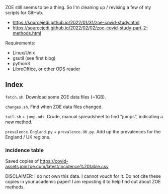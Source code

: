 ZOE still seems to be a thing.  So I'm cleaning up / revising
a few of my scripts for GitHub.

 * https://sourcejedi.github.io/2022/01/31/zoe-covid-study.html 
 * https://sourcejedi.github.io/2022/02/02/zoe-covid-study-part-2-methods.html

Requirements:
 * Linux/Unix
 * gsutil (see first blog)
 * python3
 * LibreOffice, or other ODS reader

## Index

`fetch.sh`. Download some ZOE data files (~1GB).

`changes.sh`. Find when ZOE data files changed.

`tail.sh` + `jump.ods`. Crude, manual spreadsheet to find "jumps", indicating a new method.

`prevalence.England.py` + `prevalence.UK.py`. Add up the prevalences for the England / UK regions.

### incidence table

Saved copies of https://covid-assets.joinzoe.com/latest/incidence%20table.csv

DISCLAIMER: I do not own this data.  I cannot vouch for it.  Do not cite these copies in your academic paper!  I am reposting it to help find out about ZOE methods.
